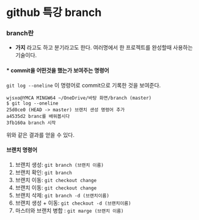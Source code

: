 # github 특강 branch

### branch란
- **가지** 라고도 하고 분기라고도 한다. 여러명에서 한 프로젝트를 완성할때 사용하는 기술이다.

#### * commit을 어떤것을 했는가 보여주는 명령어

`git log --oneline`  이 명령어로 commit으로 기록한 것을 보여준다.

```git
wjsxo@YMCA MINGW64 ~/OneDrive/바탕 화면/branch (master)
$ git log --oneline
25d0ce0 (HEAD -> master) 브랜치 샌성 명령어 추가
a4535d2 branc를 배워봅시다
3fb160a branch 시작
```

위와 같은 결과를 얻을 수 있다.



#### 브랜치 명령어

1. 브랜치 생성:  `git branch (브랜치 이름)`
2. 브랜치 확인:  `git branch` 
3. 브랜치 이동:  `git checkout change` 
4. 브랜치 이동:  `git checkout change`
5. 브랜치 삭제:  `git branch -d (브랜치이름)`
6. 브랜치 생성 + 이동:  `git checkout -d (브랜치이름)`
7. 마스터와 브랜치 병합 : `git marge (브랜치 이름)`